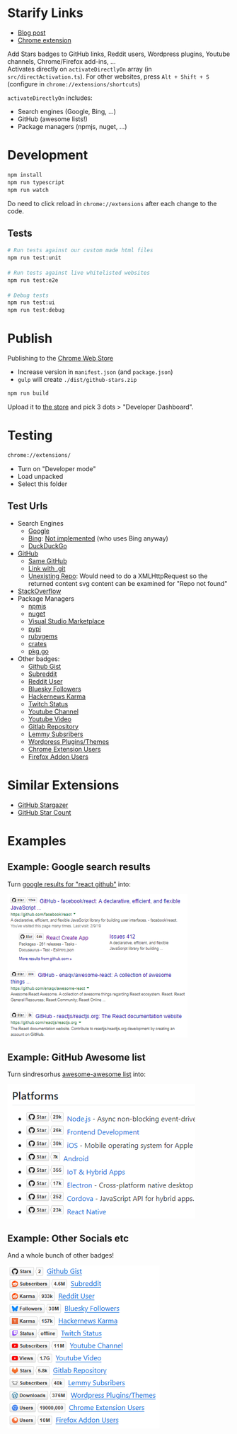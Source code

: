 Starify Links
=============

- [Blog post](https://itenium.be/blog/javascript/starify-github-links/)
- [Chrome extension](https://chrome.google.com/webstore/detail/starify-github-repo-links/kpficnopciffopkhjpckhkgmnlakcmig)

Add Stars badges to GitHub links, Reddit users, Wordpress plugins, Youtube channels, Chrome/Firefox add-ins, ...  
Activates directly on `activateDirectlyOn` array (in `src/directActivation.ts`). For other websites, press `Alt + Shift + S` (configure in `chrome://extensions/shortcuts`)

`activateDirectlyOn` includes:
- Search engines (Google, Bing, ...)
- GitHub (awesome lists!)
- Package managers (npmjs, nuget, ...)


# Development

```bash
npm install
npm run typescript
npm run watch
```

Do need to click reload in `chrome://extensions` after each change to the code.

## Tests

```bash
# Run tests against our custom made html files
npm run test:unit

# Run tests against live whitelisted websites
npm run test:e2e

# Debug tests
npm run test:ui
npm run test:debug
```


# Publish

Publishing to the [Chrome Web Store](https://chrome.google.com/webstore/detail/kpficnopciffopkhjpckhkgmnlakcmig)

- Increase version in `manifest.json` (and `package.json`)
- `gulp` will create `./dist/github-stars.zip`

```bash
npm run build
```

Upload it to [the store](https://chromewebstore.google.com/) and pick 3 dots > "Developer Dashboard".



# Testing

```bash
chrome://extensions/
```

- Turn on "Developer mode"
- Load unpacked
- Select this folder


## Test Urls

- Search Engines
  - [Google](https://www.google.com/search?q=react+github)
  - [Bing](https://www.bing.com/search?q=github+react): [Not implemented](https://github.com/itenium-be/github-stars-links/issues/17) (who uses Bing anyway)
  - [DuckDuckGo](https://duckduckgo.com/?q=github+react)
- [GitHub](https://github.com/itenium-be/Mi-Ke)
  - [Same GitHub](https://github.com/itenium-be/Mi-Ke)
  - [Link with .git](https://github.com/itenium-be/Git-NumberedAdd.git)
  - [Unexisting Repo](https://github.com/itenium-be/RepoNotFound): Would need to do a XMLHttpRequest so the returned content svg content can be examined for "Repo not found"
- [StackOverflow](https://stackoverflow.com/questions/50605219/difference-between-npx-and-npm)
- Package Managers
  - [npmjs](https://www.npmjs.com/package/react)
  - [nuget](https://www.nuget.org/packages/Newtonsoft.Json)
  - [Visual Studio Marketplace](https://marketplace.visualstudio.com/items?itemName=aaron-bond.better-comments)
  - [pypi](https://pypi.org/project/requests/)
  - [rubygems](https://rubygems.org/gems/rails)
  - [crates](https://crates.io/crates/serde/1.0.228)
  - [pkg.go](https://pkg.go.dev/github.com/gin-gonic/gin)
- Other badges:
  - [Github Gist](https://gist.github.com/Laoujin/12f5d2f76d51ee6c0a49)
  - [Subreddit](https://www.reddit.com/r/ProgrammerHumor/?tl=en)
  - [Reddit User](https://www.reddit.com/user/spez)
  - [Bluesky Followers](https://bsky.app/profile/bsky.app)
  - [Hackernews Karma](https://news.ycombinator.com/user?id=pg)
  - [Twitch Status](https://www.twitch.tv/shroud)
  - [Youtube Channel](https://www.youtube.com/channel/UC8butISFwT-Wl7EV0hUK0BQ/videos)
  - [Youtube Video](https://www.youtube.com/watch?v=dQw4w9WgXcQ)
  - [Gitlab Repository](https://gitlab.com/gitlab-org/gitlab)
  - [Lemmy Subsribers](https://lemmy.ml/c/technology)
  - [Wordpress Plugins/Themes](https://wordpress.org/plugins/akismet/)
  - [Chrome Extension Users](https://chrome.google.com/webstore/detail/ublock-origin/cjpalhdlnbpafiamejdnhcphjbkeiagm)
  - [Firefox Addon Users](https://addons.mozilla.org/en-US/firefox/addon/ublock-origin/)


# Similar Extensions

- [GitHub Stargazer](https://chromewebstore.google.com/detail/github-stargazer/pncmfniapibeljknpeoplfkhacmhobbk)
- [GitHub Star Count](https://chromewebstore.google.com/detail/github-star-count/jahogeehepfohgakggfeeimokcgnmdid?hl=en)


# Examples

## Example: Google search results

Turn [google results for "react github"](https://www.google.com/search?q=react+github) into:

![When googling "react github"](media/github-stars-google.png 'When googling "react github"')


## Example: GitHub Awesome list

Turn sindresorhus [awesome-awesome list](https://github.com/sindresorhus/awesome) into:

![sindresorhus/awesome](media/github-stars-awesome.png 'sindresorhus/awesome')


## Example: Other Socials etc

And a whole bunch of other badges!

![other-links](media/other-links.png 'other-links')
